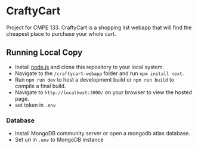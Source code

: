 # CraftyCart
Project for CMPE 133. CraftyCart is a shopping list webapp that will find the cheapest place to purchase your whole cart.

## Running Local Copy
- Install [node.js](https://nodejs.org/en) and clone this repository to your local system.
- Navigate to the `/craftycart-webapp` folder and run `npm install next`.
- Run `npm run dev` to host a development build or `npm run build` to compile a final build.
- Navigate to `http://localhost:3000/` on your browser to view the hosted page.
- set token in `.env`

### Database
- Install MongoDB community server or open a mongodb atlas database.
- Set uri in `.env` to MongoDB instance
  

